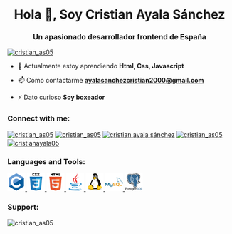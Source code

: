 <h1 align="center">Hola 👋, Soy Cristian Ayala Sánchez</h1>
<h3 align="center">Un apasionado desarrollador frontend de España</h3>

<p align="left"> <a href="https://twitter.com/cristian_as05" target="blank"><img src="https://img.shields.io/twitter/follow/cristian_as05?logo=twitter&style=for-the-badge" alt="cristian_as05" /></a> </p>

- 🌱 Actualmente estoy aprendiendo **Html, Css, Javascript**

- 📫 Cómo contactarme **ayalasanchezcristian2000@gmail.com**

- ⚡ Dato curioso **Soy boxeador**

<h3 align="left">Connect with me:</h3>
<p align="left">
<a href="https://codepen.io/cristian_as05" target="blank"><img align="center" src="https://raw.githubusercontent.com/rahuldkjain/github-profile-readme-generator/master/src/images/icons/Social/codepen.svg" alt="cristian_as05" height="30" width="40" /></a>
<a href="https://twitter.com/cristian_as05" target="blank"><img align="center" src="https://raw.githubusercontent.com/rahuldkjain/github-profile-readme-generator/master/src/images/icons/Social/twitter.svg" alt="cristian_as05" height="30" width="40" /></a>
<a href="https://linkedin.com/in/cristian ayala sánchez" target="blank"><img align="center" src="https://raw.githubusercontent.com/rahuldkjain/github-profile-readme-generator/master/src/images/icons/Social/linked-in-alt.svg" alt="cristian ayala sánchez" height="30" width="40" /></a>
<a href="https://instagram.com/cristian_as05" target="blank"><img align="center" src="https://raw.githubusercontent.com/rahuldkjain/github-profile-readme-generator/master/src/images/icons/Social/instagram.svg" alt="cristian_as05" height="30" width="40" /></a>
<a href="https://www.youtube.com/c/cristianayala05" target="blank"><img align="center" src="https://raw.githubusercontent.com/rahuldkjain/github-profile-readme-generator/master/src/images/icons/Social/youtube.svg" alt="cristianayala05" height="30" width="40" /></a>
</p>

<h3 align="left">Languages and Tools:</h3>
<p align="left"> <a href="https://www.cprogramming.com/" target="_blank" rel="noreferrer"> <img src="https://raw.githubusercontent.com/devicons/devicon/master/icons/c/c-original.svg" alt="c" width="40" height="40"/> </a> <a href="https://www.w3schools.com/css/" target="_blank" rel="noreferrer"> <img src="https://raw.githubusercontent.com/devicons/devicon/master/icons/css3/css3-original-wordmark.svg" alt="css3" width="40" height="40"/> </a> <a href="https://www.w3.org/html/" target="_blank" rel="noreferrer"> <img src="https://raw.githubusercontent.com/devicons/devicon/master/icons/html5/html5-original-wordmark.svg" alt="html5" width="40" height="40"/> </a> <a href="https://www.java.com" target="_blank" rel="noreferrer"> <img src="https://raw.githubusercontent.com/devicons/devicon/master/icons/java/java-original.svg" alt="java" width="40" height="40"/> </a> <a href="https://www.linux.org/" target="_blank" rel="noreferrer"> <img src="https://raw.githubusercontent.com/devicons/devicon/master/icons/linux/linux-original.svg" alt="linux" width="40" height="40"/> </a> <a href="https://www.mysql.com/" target="_blank" rel="noreferrer"> <img src="https://raw.githubusercontent.com/devicons/devicon/master/icons/mysql/mysql-original-wordmark.svg" alt="mysql" width="40" height="40"/> </a> <a href="https://www.postgresql.org" target="_blank" rel="noreferrer"> <img src="https://raw.githubusercontent.com/devicons/devicon/master/icons/postgresql/postgresql-original-wordmark.svg" alt="postgresql" width="40" height="40"/> </a> </p>

<h3 align="left">Support:</h3>
<p><a href="https://www.buymeacoffee.com/cristian_as05"> <img align="left" src="https://cdn.buymeacoffee.com/buttons/v2/default-yellow.png" height="50" width="210" alt="cristian_as05" /></a></p><br><br>

